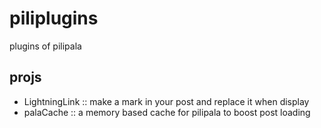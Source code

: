 # piliplugins
plugins of pilipala

## projs

* LightningLink :: make a mark in your post and replace it when display
* palaCache :: a memory based cache for pilipala to boost post loading

